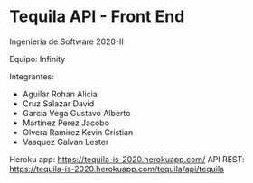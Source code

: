 # Tequila API - Front End 

Ingenieria de Software 2020-II

Equipo: Infinity

Integrantes:
 - Aguilar Rohan Alicia
 - Cruz Salazar David
 - Garcia Vega Gustavo Alberto
 - Martinez Perez Jacobo
 - Olvera Ramirez Kevin Cristian
 - Vasquez Galvan Lester
 
Heroku app: https://tequila-is-2020.herokuapp.com/
API REST: https://tequila-is-2020.herokuapp.com/tequila/api/tequila
